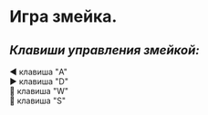 # Игра змейка.

## ***Клавиши управления змейкой:***
◀️ клавиша "A"   
▶️ клавиша "D"   
🔼 клавиша "W"   
🔽 клавиша "S"